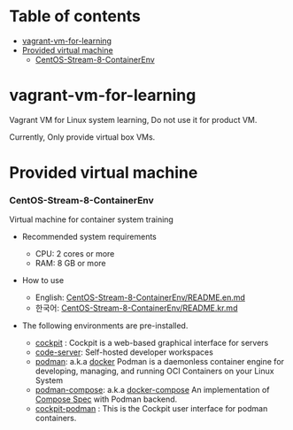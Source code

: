 # Table of contents

* [vagrant-vm-for-learning](#vagrant-vm-for-learning)
* [Provided virtual machine](#provided-virtual-machine)
  * [CentOS-Stream-8-ContainerEnv](#centos-stream-8-containerenv)

# vagrant-vm-for-learning

Vagrant VM for Linux system learning, Do not use it for product VM.

Currently, Only provide virtual box VMs.

# Provided virtual machine

### CentOS-Stream-8-ContainerEnv
  
  Virtual machine for container system training
  
  * Recommended system requirements
    - CPU: 2 cores or more
    - RAM: 8 GB or more

  * How to use
    - English: [CentOS-Stream-8-ContainerEnv/README.en.md](CentOS-Stream-8-ContainerEnv/README.en.md)
    - 한국어: [CentOS-Stream-8-ContainerEnv/README.kr.md](CentOS-Stream-8-ContainerEnv/README.kr.md)

  * The following environments are pre-installed.
    * [cockpit](https://cockpit-project.org/) : Cockpit is a web-based graphical interface for servers
    * [code-server](https://coder.com/): Self-hosted developer workspaces
    * [podman](https://podman.io/): a.k.a [docker](https://www.docker.com/) Podman is a daemonless container engine for developing, managing, and running OCI Containers on your Linux System
    * [podman-compose](https://github.com/containers/podman-compose): a.k.a [docker-compose](https://docs.docker.com/compose/) An implementation of [Compose Spec](https://compose-spec.io/) with Podman backend. 
    * [cockpit-podman](https://github.com/cockpit-project/cockpit-podman) : This is the Cockpit user interface for podman containers.

